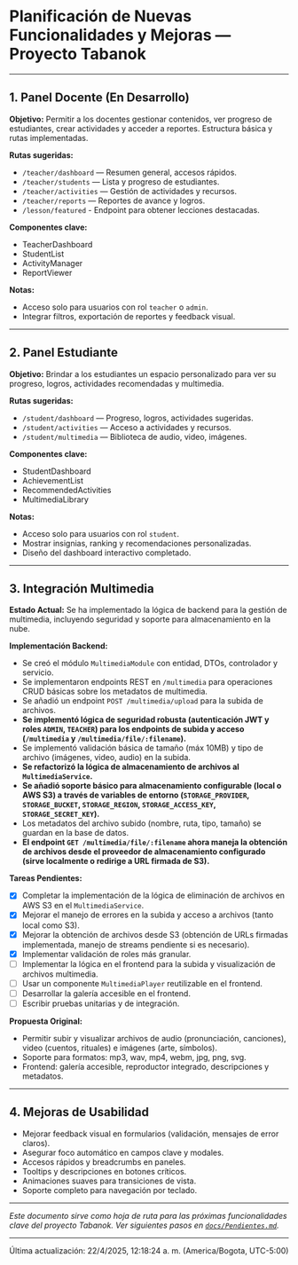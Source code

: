 # Planificación de Nuevas Funcionalidades y Mejoras — Proyecto Tabanok

---

## 1. Panel Docente (En Desarrollo)

**Objetivo:** Permitir a los docentes gestionar contenidos, ver progreso de estudiantes, crear actividades y acceder a reportes. Estructura básica y rutas implementadas.

**Rutas sugeridas:**
- `/teacher/dashboard` — Resumen general, accesos rápidos.
- `/teacher/students` — Lista y progreso de estudiantes.
- `/teacher/activities` — Gestión de actividades y recursos.
- `/teacher/reports` — Reportes de avance y logros.
- `/lesson/featured` - Endpoint para obtener lecciones destacadas.

**Componentes clave:**
- TeacherDashboard
- StudentList
- ActivityManager
- ReportViewer

**Notas:**
- Acceso solo para usuarios con rol `teacher` o `admin`.
- Integrar filtros, exportación de reportes y feedback visual.

---

## 2. Panel Estudiante

**Objetivo:** Brindar a los estudiantes un espacio personalizado para ver su progreso, logros, actividades recomendadas y multimedia.

**Rutas sugeridas:**
- `/student/dashboard` — Progreso, logros, actividades sugeridas.
- `/student/activities` — Acceso a actividades y recursos.
- `/student/multimedia` — Biblioteca de audio, video, imágenes.

**Componentes clave:**
- StudentDashboard
- AchievementList
- RecommendedActivities
- MultimediaLibrary

**Notas:**
- Acceso solo para usuarios con rol `student`.
- Mostrar insignias, ranking y recomendaciones personalizadas.
- Diseño del dashboard interactivo completado.

---

## 3. Integración Multimedia

**Estado Actual:** Se ha implementado la lógica de backend para la gestión de multimedia, incluyendo seguridad y soporte para almacenamiento en la nube.

**Implementación Backend:**
- Se creó el módulo `MultimediaModule` con entidad, DTOs, controlador y servicio.
- Se implementaron endpoints REST en `/multimedia` para operaciones CRUD básicas sobre los metadatos de multimedia.
- Se añadió un endpoint `POST /multimedia/upload` para la subida de archivos.
- **Se implementó lógica de seguridad robusta (autenticación JWT y roles `ADMIN`, `TEACHER`) para los endpoints de subida y acceso (`/multimedia` y `/multimedia/file/:filename`).**
- Se implementó validación básica de tamaño (máx 10MB) y tipo de archivo (imágenes, video, audio) en la subida.
- **Se refactorizó la lógica de almacenamiento de archivos al `MultimediaService`.**
- **Se añadió soporte básico para almacenamiento configurable (local o AWS S3) a través de variables de entorno (`STORAGE_PROVIDER`, `STORAGE_BUCKET`, `STORAGE_REGION`, `STORAGE_ACCESS_KEY`, `STORAGE_SECRET_KEY`).**
- Los metadatos del archivo subido (nombre, ruta, tipo, tamaño) se guardan en la base de datos.
- **El endpoint `GET /multimedia/file/:filename` ahora maneja la obtención de archivos desde el proveedor de almacenamiento configurado (sirve localmente o redirige a URL firmada de S3).**

**Tareas Pendientes:**
- [x] Completar la implementación de la lógica de eliminación de archivos en AWS S3 en el `MultimediaService`.
- [x] Mejorar el manejo de errores en la subida y acceso a archivos (tanto local como S3).
- [x] Mejorar la obtención de archivos desde S3 (obtención de URLs firmadas implementada, manejo de streams pendiente si es necesario).
- [x] Implementar validación de roles más granular.
- [ ] Implementar la lógica en el frontend para la subida y visualización de archivos multimedia.
- [ ] Usar un componente `MultimediaPlayer` reutilizable en el frontend.
- [ ] Desarrollar la galería accesible en el frontend.
- [ ] Escribir pruebas unitarias y de integración.

**Propuesta Original:**
- Permitir subir y visualizar archivos de audio (pronunciación, canciones), video (cuentos, rituales) e imágenes (arte, símbolos).
- Soporte para formatos: mp3, wav, mp4, webm, jpg, png, svg.
- Frontend: galería accesible, reproductor integrado, descripciones y metadatos.

---

## 4. Mejoras de Usabilidad

- Mejorar feedback visual en formularios (validación, mensajes de error claros).
- Asegurar foco automático en campos clave y modales.
- Accesos rápidos y breadcrumbs en paneles.
- Tooltips y descripciones en botones críticos.
- Animaciones suaves para transiciones de vista.
- Soporte completo para navegación por teclado.

---

_Este documento sirve como hoja de ruta para las próximas funcionalidades clave del proyecto Tabanok. Ver siguientes pasos en [`docs/Pendientes.md`](./Pendientes.md)._

---

Última actualización: 22/4/2025, 12:18:24 a. m. (America/Bogota, UTC-5:00)
